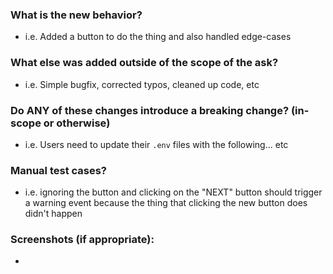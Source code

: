 ### What is the new behavior?

- i.e. Added a button to do the thing and also handled edge-cases

### What else was added outside of the scope of the ask?

- i.e. Simple bugfix, corrected typos, cleaned up code, etc

### Do ANY of these changes introduce a breaking change? (in-scope or otherwise)

- i.e. Users need to update their `.env` files with the following... etc

### Manual test cases?

- i.e. ignoring the button and clicking on the "NEXT" button should trigger a warning event because the thing that clicking the new button does didn't happen

### Screenshots (if appropriate):

-
